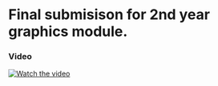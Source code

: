 # Final submisison for 2nd year graphics module.

### Video
[![Watch the video](https://img.youtube.com/vi/i95zYXnZOS8/maxresdefault.jpg)](https://youtu.be/i95zYXnZOS8)
